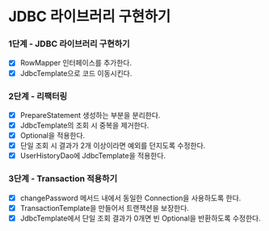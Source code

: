 # JDBC 라이브러리 구현하기

### 1단계 - JDBC 라이브러리 구현하기

- [x] RowMapper 인터페이스를 추가한다.
- [x] JdbcTemplate으로 코드 이동시킨다.

### 2단계 - 리팩터링

- [x] PrepareStatement 생성하는 부분을 분리한다.
- [x] JdbcTemplate의 조회 시 중복을 제거한다.
- [x] Optional을 적용한다.
- [x] 단일 조회 시 결과가 2개 이상이라면 예외를 던지도록 수정한다.
- [x] UserHistoryDao에 JdbcTemplate을 적용한다.

### 3단계 - Transaction 적용하기

- [x] changePassword 메서드 내에서 동일한 Connection을 사용하도록 한다.
- [x] TransactionTemplate을 만들어서 트랜잭션을 보장한다.
- [x] JdbcTemplate에서 단일 조회 결과가 0개면 빈 Optional을 반환하도록 수정한다.   
